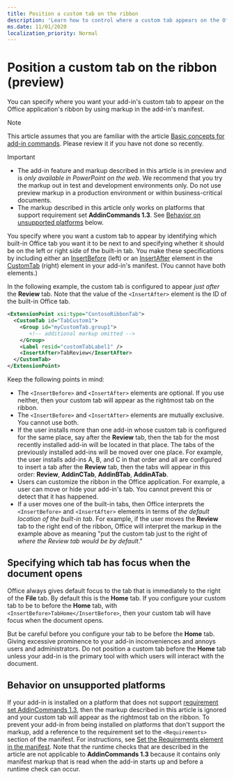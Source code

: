 ```yaml
---
title: Position a custom tab on the ribbon
description: 'Learn how to control where a custom tab appears on the Office ribbon and whether it has focus by default.'
ms.date: 11/01/2020
localization_priority: Normal
---
```



# Position a custom tab on the ribbon (preview)

You can specify where you want your add-in's custom tab to appear on the Office application's ribbon by using markup in the add-in's manifest.

> [!NOTE]
> This article assumes that you are familiar with the article [Basic concepts for add-in commands](add-in-commands.md). Please review it if you have not done so recently.

> [!IMPORTANT]
>
> - The add-in feature and markup described in this article is in preview and is *only available in PowerPoint on the web*. We recommend that you try the markup out in test and development environments only. Do not use preview markup in a production environment or within business-critical documents.
> - The markup described in this article only works on platforms that support requirement set **AddinCommands 1.3**. See [Behavior on unsupported platforms](#behavior-on-unsupported-platforms) below.

You specify where you want a custom tab to appear by identifying which built-in Office tab you want it to be next to and specifying whether it should be on the left or right side of the built-in tab. You make these specifications by including either an [InsertBefore](../reference/manifest/customtab.md#insertbefore) (left) or an [InsertAfter](../reference/manifest/customtab.md#insertafter) element in the [CustomTab](../reference/manifest/customtab.md) (right) element in your add-in's manifest. (You cannot have both elements.)

In the following example, the custom tab is configured to appear *just after* the **Review** tab. Note that the value of the `<InsertAfter>` element is the ID of the built-in Office tab. 

```xml
<ExtensionPoint xsi:type="ContosoRibbonTab">
  <CustomTab id="TabCustom1">
    <Group id="myCustomTab.group1">
       <!-- additional markup omitted -->
    </Group>
    <Label resid="customTabLabel1" />
    <InsertAfter>TabReview</InsertAfter>
  </CustomTab>
</ExtensionPoint>
```

Keep the following points in mind:

- The  `<InsertBefore>` and  `<InsertAfter>` elements are optional. If you use neither, then your custom tab will appear as the rightmost tab on the ribbon.
- The  `<InsertBefore>` and  `<InsertAfter>` elements are mutually exclusive. You cannot use both.
- If the user installs more than one add-in whose custom tab is configured for the same place, say after the **Review** tab, then the tab for the most recently installed add-in will be located in that place. The tabs of the previously installed add-ins will be moved over one place. For example, the user installs add-ins A, B, and C in that order and all are configured to insert a tab after the **Review** tab, then the tabs will appear in this order: **Review**, **AddinCTab**, **AddinBTab**, **AddinATab**.
- Users can customize the ribbon in the Office application. For example, a user can move or hide your add-in's tab. You cannot prevent this or detect that it has happened.
- If a user moves one of the built-in tabs, then Office interprets the `<InsertBefore>` and  `<InsertAfter>` elements in terms of *the default location of the built-in tab*. For example, if the user moves the **Review** tab to the right end of the ribbon, Office will interpret the markup in the example above as meaning "put the custom tab just to the right of *where the Review tab would be by default*."

## Specifying which tab has focus when the document opens

Office always gives default focus to the tab that is immediately to the right of the **File** tab. By default this is the **Home** tab. If you configure your custom tab to be to before the **Home** tab, with `<InsertBefore>TabHome</InsertBefore>`, then your custom tab will have focus when the document opens.

But be careful before you configure your tab to be before the **Home** tab. Giving excessive prominence to your add-in inconveniences and annoys users and administrators. Do not position a custom tab before the **Home** tab unless your add-in is the primary tool with which users will interact with the document.

## Behavior on unsupported platforms

If your add-in is installed on a platform that does not support [requirement set AddinCommands 1.3](../reference/requirement-sets/add-in-commands-requirement-sets.md), then the markup described in this article is ignored and your custom tab will appear as the rightmost tab on the ribbon. To prevent your add-in from being installed on platforms that don't support the markup, add a reference to the requirement set to the `<Requirements>` section of the manifest. For instructions, see [Set the Requirements element in the manifest](../develop/specify-office-hosts-and-api-requirements.md#set-the-requirements-element-in-the-manifest). Note that the runtime checks that are described in the article are not applicable to **AddinCommands 1.3** because it contains only manifest markup that is read when the add-in starts up and before a runtime check can occur.

